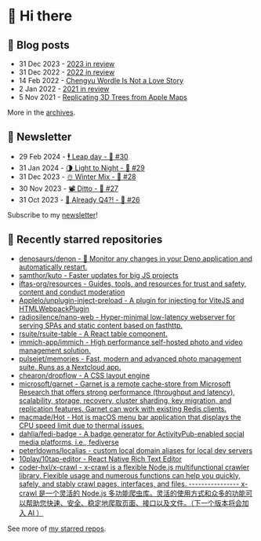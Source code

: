 # 👋 Hi there

## 📝 Blog posts

<!-- feed start -->
- 31 Dec 2023 - [2023 in review](https://cheeaun.com/blog/2023/12/2023-in-review/)
- 31 Dec 2022 - [2022 in review](https://cheeaun.com/blog/2022/12/2022-in-review/)
- 14 Feb 2022 - [Chengyu Wordle Is Not a Love Story](https://cheeaun.com/blog/2022/02/chengyu-wordle-is-not-a-love-story/)
- 2 Jan 2022 - [2021 in review](https://cheeaun.com/blog/2022/01/2021-in-review/)
- 5 Nov 2021 - [Replicating 3D Trees from Apple Maps](https://cheeaun.com/blog/2021/11/replicating-3d-trees-apple-maps/)
<!-- feed end -->

More in the [archives](https://cheeaun.com/blog/archives/).

## 📰 Newsletter

<!-- newsletter start -->
- 29 Feb 2024 - [🕴️ Leap day - 🥫 #30](https://cheeaun.substack.com/p/leap-day-30)
- 31 Jan 2024 - [🌗 Light to Night - 🥫 #29](https://cheeaun.substack.com/p/light-to-night-29)
- 31 Dec 2023 - [☃️ Winter Mix - 🥫 #28](https://cheeaun.substack.com/p/winter-mix-28)
- 30 Nov 2023 - [📽️ Ditto - 🥫 #27](https://cheeaun.substack.com/p/ditto-27)
- 31 Oct 2023 - [🫣 Already Q4?! - 🥫 #26](https://cheeaun.substack.com/p/already-q4-26)
<!-- newsletter end -->

Subscribe to my [newsletter](https://cheeaun.substack.com/)!

## 🌟 Recently starred repositories

<!-- starred repos start -->
- [denosaurs/denon - 👀 Monitor any changes in your Deno application and automatically restart.](https://github.com/denosaurs/denon)
- [samthor/kuto - Faster updates for big JS projects](https://github.com/samthor/kuto)
- [iftas-org/resources - Guides, tools, and resources for trust and safety, content and conduct moderation](https://github.com/iftas-org/resources)
- [Applelo/unplugin-inject-preload - A plugin for injecting <link rel='preload'> for ViteJS and HTMLWebpackPlugin](https://github.com/Applelo/unplugin-inject-preload)
- [radiosilence/nano-web - Hyper-minimal low-latency webserver for serving SPAs and static content based on fasthttp.](https://github.com/radiosilence/nano-web)
- [rsuite/rsuite-table - A React table component.](https://github.com/rsuite/rsuite-table)
- [immich-app/immich - High performance self-hosted photo and video management solution.](https://github.com/immich-app/immich)
- [pulsejet/memories - Fast, modern and advanced photo management suite. Runs as a Nextcloud app.](https://github.com/pulsejet/memories)
- [chearon/dropflow - A CSS layout engine](https://github.com/chearon/dropflow)
- [microsoft/garnet - Garnet is a remote cache-store from Microsoft Research that offers strong performance (throughput and latency), scalability, storage, recovery, cluster sharding, key migration, and replication features. Garnet can work with existing Redis clients.](https://github.com/microsoft/garnet)
- [macmade/Hot - Hot is macOS menu bar application that displays the CPU speed limit due to thermal issues.](https://github.com/macmade/Hot)
- [dahlia/fedi-badge - A badge generator for ActivityPub-enabled social media platforms, i.e., fediverse](https://github.com/dahlia/fedi-badge)
- [peterldowns/localias - custom local domain aliases for local dev servers](https://github.com/peterldowns/localias)
- [10play/10tap-editor - React Native Rich Text Editor](https://github.com/10play/10tap-editor)
- [coder-hxl/x-crawl - x-crawl is a flexible Node.js multifunctional crawler library. Flexible usage and numerous functions can help you quickly, safely, and stably crawl pages, interfaces, and files.  ----------------  x-crawl 是一个灵活的 Node.js 多功能爬虫库。灵活的使用方式和众多的功能可以帮助您快速、安全、稳定地爬取页面、接口以及文件。（下一个版本将会加入 AI ）](https://github.com/coder-hxl/x-crawl)
<!-- starred repos end -->

See more of [my starred repos](https://github.com/stars/cheeaun/).
